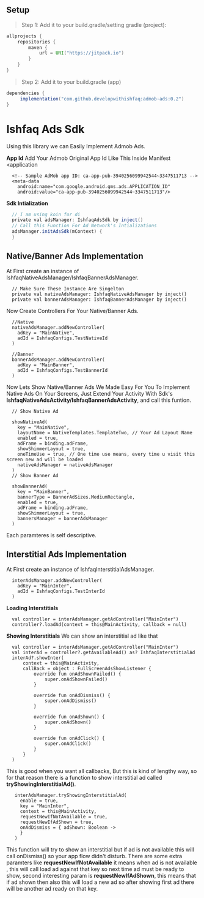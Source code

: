 ## Setup
> Step 1: Add it to your build.gradle/setting gradle (project):
```gradle
allprojects {
    repositories {
        maven {
            url = URI("https://jitpack.io")
        }
    }
}
```
> Step 2: Add it to your build.gradle (app)

```gradle
dependencies {
     implementation("com.github.developwithishfaq:admob-ads:0.2")
}
```

# Ishfaq Ads Sdk
Using this library we can Easily Implement Admob Ads.

**App Id**
Add Your Admob Original App Id Like This Inside Manifest <application 
```
  <!-- Sample AdMob app ID: ca-app-pub-3940256099942544~3347511713 -->
  <meta-data
    android:name="com.google.android.gms.ads.APPLICATION_ID"
    android:value="ca-app-pub-3940256099942544~3347511713"/>
```


**Sdk Intialization**
```gradle
  // I am using koin for di
  private val adsManager: IshfaqAdsSdk by inject()
  // Call this Function For Ad Network's Intializations
  adsManager.initAdsSdk(mContext) {
  }
```
## Native/Banner Ads Implementation
At First create an instance of IshfaqNativeAdsManager/IshfaqBannerAdsManager.
```
  // Make Sure These Instance Are Singelton
  private val nativeAdsManager: IshfaqNativeAdsManager by inject()
  private val bannerAdsManager: IshfaqBannerAdsManager by inject()
```
Now Create Controllers For Your Native/Banner Ads.
```
  //Native
  nativeAdsManager.addNewController(
    adKey = "MainNative",
    adId = IshfaqConfigs.TestNativeId
  )

  //Banner
  bannerAdsManager.addNewController(
    adKey = "MainBanner",
    adId = IshfaqConfigs.TestBannerId
  )
```
Now Lets Show Native/Banner Ads
We Made Easy For You To Implement Native Ads On Your Screens, Just Extend Your Activity With Sdk's **IshfaqNativeAdsActivity/IshfaqBannerAdsActivity**, and call this funtion.

```
  // Show Native Ad

  showNativeAd(
    key = "MainNative",
    layoutName = NativeTemplates.TemplateTwo, // Your Ad Layout Name 
    enabled = true,
    adFrame = binding.adFrame,
    showShimmerLayout = true,
    oneTimeUse = true, // One time use means, every time u visit this screen new ad will be loaded
    nativeAdsManager = nativeAdsManager
  )
  // Show Banner Ad 

  showBannerAd(
    key = "MainBanner",
    bannerType = BannerAdSizes.MediumRectangle,
    enabled = true,
    adFrame = binding.adFrame,
    showShimmerLayout = true,
    bannersManager = bannerAdsManager
  )
```
Each paramteres is self descriptive.

## Interstitial Ads Implementation
At First create an instance of IshfaqInterstitialAdsManager.
```
  interAdsManager.addNewController(
    adKey = "MainInter",
    adId = IshfaqConfigs.TestInterId
  )
```
**Loading Interstitials**
```
  val controller = interAdsManager.getAdController("MainInter")
  controller?.loadAd(context = this@MainActivity, callback = null)
```
**Showing Interstitials**
We can show an interstitial ad like that
```
  val controller = interAdsManager.getAdController("MainInter")
  val interAd = controller?.getAvailableAd() as? IshfaqInterstitialAd
  interAd?.showInter(
      context = this@MainActivity,
      callBack = object : FullScreenAdsShowListener {
          override fun onAdShownFailed() {
              super.onAdShownFailed()
          }

          override fun onAdDismiss() {
              super.onAdDismiss()
          }

          override fun onAdShown() {
              super.onAdShown()
          }

          override fun onAdClick() {
              super.onAdClick()
          }
      }
  )
```
This is good when you want all callbacks, But this is kind of lengthy way, so for that reason there
is a function to show interstitial ad called **tryShowingInterstitialAd()**.
```
   interAdsManager.tryShowingInterstitialAd(
     enable = true,
     key = "MainInter",
     context = this@MainActivity,
     requestNewIfNotAvailable = true,
     requestNewIfAdShown = true,     
     onAdDismiss = { adShown: Boolean ->
     }
   )
```
This function will try to show an interstitial but if ad is not available this will call onDismiss() so your app flow 
didn't disturb.
There are some extra paramters like **requestNewIfNotAvailable** it means when ad is not available , this will call load ad
against that key so next time ad must be ready to show, second interesting param is **requestNewIfAdShown**, this means 
that if ad shown then also this will load a new ad so after showing first ad there will be another ad ready on that key.

